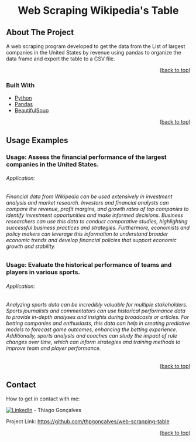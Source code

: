 <div id="top"></div>
<br />
<div align="center">
 <h1 align="center">Web Scraping Wikipedia's Table</h3>
</div>

<!-- ABOUT THE PROJECT -->
## About The Project

A web scraping program developed to get the data from the List of largest companies in the United States by revenue using pandas to organize the data frame and export the table to a CSV file.

<p align="right">(<a href="#top">back to top</a>)</p>

### Built With

* [Python](https://www.python.org/)
* [Pandas](https://pandas.pydata.org/)
* [BeautifulSoup](https://www.crummy.com/software/BeautifulSoup/)

<p align="right">(<a href="#top">back to top</a>)</p>

<!-- USAGE EXAMPLES -->
## Usage Examples

### Usage: Assess the financial performance of the largest companies in the United States.

###### Application:
###### Financial data from Wikipedia can be used extensively in investment analysis and market research. Investors and financial analysts can compare the revenue, profit margins, and growth rates of top companies to identify investment opportunities and make informed decisions. Business researchers can use this data to conduct comparative studies, highlighting successful business practices and strategies. Furthermore, economists and policy makers can leverage this information to understand broader economic trends and develop financial policies that support economic growth and stability.

### Usage: Evaluate the historical performance of teams and players in various sports.

###### Application:
###### Analyzing sports data can be incredibly valuable for multiple stakeholders. Sports journalists and commentators can use historical performance data to provide in-depth analyses and insights during broadcasts or articles. For betting companies and enthusiasts, this data can help in creating predictive models to forecast game outcomes, enhancing the betting experience. Additionally, sports analysts and coaches can study the impact of rule changes over time, which can inform strategies and training methods to improve team and player performance.

<p align="right">(<a href="#top">back to top</a>)</p>

<!-- CONTACT -->
## Contact
How to get in contact with me:

[![LinkedIn][3.2]][3] - Thiago Gonçalves


[3.2]: https://raw.githubusercontent.com/MartinHeinz/MartinHeinz/master/linkedin-3-16.png
[3]: https://www.linkedin.com/in/thiago-pereira-goncalves/

Project Link: https://github.com/thpgoncalves/web-scrapping-table

<p align="right">(<a href="#top">back to top</a>)</p>

